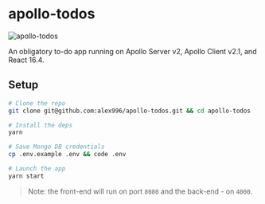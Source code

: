 # apollo-todos

<img src="https://user-images.githubusercontent.com/15240969/41759734-f5d7c928-75bd-11e8-970a-a09d992ff62a.png" alt="apollo-todos" />

An obligatory to-do app running on Apollo Server v2, Apollo Client v2.1, and React 16.4.

## Setup

```bash
# Clone the repo
git clone git@github.com:alex996/apollo-todos.git && cd apollo-todos

# Install the deps
yarn

# Save Mongo DB credentials
cp .env.example .env && code .env

# Launch the app
yarn start
```

> Note: the front-end will run on port `8080` and the back-end - on `4000`.
